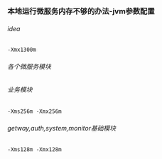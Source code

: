 ### 本地运行微服务内存不够的办法-jvm参数配置
###### idea
```
-Xmx1300m
```
###### 各个微服务模块
###### 业务模块
```
-Xms256m -Xmx256m
```
###### getway,auth,system,monitor基础模块
```
-Xms128m -Xmx128m
```
